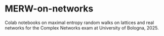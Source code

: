 # MERW-on-networks
Colab notebooks on maximal entropy random walks on lattices and real networks for the Complex Networks exam at University of Bologna, 2025.
